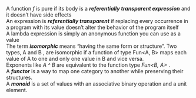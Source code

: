 A function *f* is pure if its body is a ***referentially transparent expression*** and it doesn’t have side effects  
An expression is ***referentially transparent*** if replacing every occurrence in a program with its value doesn’t alter the behavior of the program itself  
A lambda expression is simply an anonymous function you can use as a value  
The term ***isomorphic*** means “having the same form or structure”. Two types, A and B , are isomorphic if a function of type Fun<A, B> maps each value of A to one and only one value in B and vice versa.  
Exponents like *A ^ B* are equivalent to the function type *Fun<B, A>* .  
A ***functor*** is a way to map one category to another while preserving their structures.  
A ***monoid*** is a set of values with an associative binary operation and a unit element.  
